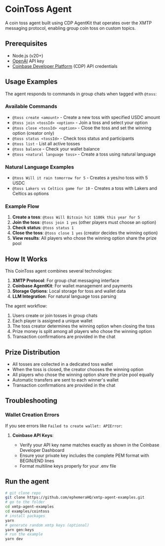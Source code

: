 # CoinToss Agent

A coin toss agent built using CDP AgentKit that operates over the XMTP messaging protocol, enabling group coin toss on custom topics.

## Prerequisites

- Node.js (v20+)
- [OpenAI](https://platform.openai.com/) API key
- [Coinbase Developer Platform](https://portal.cdp.coinbase.com) (CDP) API credentials

## Usage Examples

The agent responds to commands in group chats when tagged with `@toss`:

### Available Commands

- `@toss create <amount>` - Create a new toss with specified USDC amount
- `@toss join <tossId> <option>` - Join a toss and select your option
- `@toss close <tossId> <option>` - Close the toss and set the winning option (creator only)
- `@toss status <tossId>` - Check toss status and participants
- `@toss list` - List all active tosses
- `@toss balance` - Check your wallet balance
- `@toss <natural language toss>` - Create a toss using natural language

### Natural Language Examples

- `@toss Will it rain tomorrow for 5` - Creates a yes/no toss with 5 USDC
- `@toss Lakers vs Celtics game for 10` - Creates a toss with Lakers and Celtics as options

### Example Flow

1. **Create a toss**: `@toss Will Bitcoin hit $100k this year for 5`
2. **Join the toss**: `@toss join 1 yes` (other players must choose an option)
3. **Check status**: `@toss status 1`
4. **Close the toss**: `@toss close 1 yes` (creator decides the winning option)
5. **View results**: All players who chose the winning option share the prize pool

## How It Works

This CoinToss agent combines several technologies:

1. **XMTP Protocol**: For group chat messaging interface
2. **Coinbase AgentKit**: For wallet management and payments
3. **Storage Options**: Local storage for toss and wallet data
4. **LLM Integration**: For natural language toss parsing

The agent workflow:

1. Users create or join tosses in group chats
2. Each player is assigned a unique wallet
3. The toss creator determines the winning option when closing the toss
4. Prize money is split among all players who chose the winning option
5. Transaction confirmations are provided in the chat

## Prize Distribution

- All tosses are collected in a dedicated toss wallet
- When the toss is closed, the creator chooses the winning option
- All players who chose the winning option share the prize pool equally
- Automatic transfers are sent to each winner's wallet
- Transaction confirmations are provided in the chat

## Troubleshooting

### Wallet Creation Errors

If you see errors like `Failed to create wallet: APIError`:

1. **Coinbase API Keys**:

   - Verify your API key name matches exactly as shown in the Coinbase Developer Dashboard
   - Ensure your private key includes the complete PEM format with BEGIN/END lines
   - Format multiline keys properly for your .env file

## Run the agent

```bash
# git clone repo
git clone https://github.com/ephemeraHQ/xmtp-agent-examples.git
# go to the folder
cd xmtp-agent-examples
cd examples/cointoss
# install packages
yarn
# generate random xmtp keys (optional)
yarn gen:keys
# run the example
yarn dev
```
